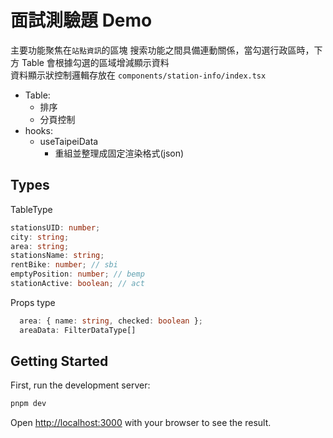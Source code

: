 # 面試測驗題 Demo

主要功能聚焦在`站點資訊`的區塊
搜索功能之間具備連動關係，當勾選行政區時，下方 Table 會根據勾選的區域增減顯示資料  
資料顯示狀控制邏輯存放在 `components/station-info/index.tsx`

- Table:
  - 排序
  - 分頁控制
- hooks:
  - useTaipeiData
    - 重組並整理成固定渲染格式(json)

## Types

TableType

```ts
stationsUID: number;
city: string;
area: string;
stationsName: string;
rentBike: number; // sbi
emptyPosition: number; // bemp
stationActive: boolean; // act
```

Props type

```ts
  area: { name: string, checked: boolean };
  areaData: FilterDataType[]

```

## Getting Started

First, run the development server:

```bash
pnpm dev
```

Open [http://localhost:3000](http://localhost:3000) with your browser to see the result.
